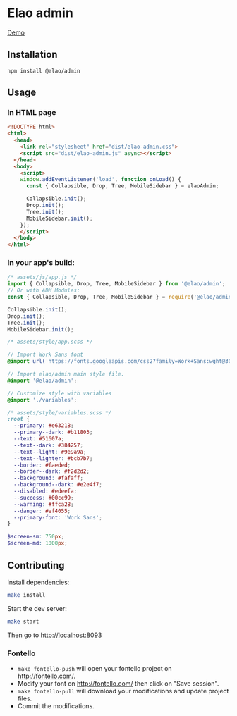 # Elao admin

[Demo](https://elao.github.io/elao-admin/)

## Installation

```
npm install @elao/admin
```

## Usage

### In HTML page

```html
<!DOCTYPE html>
<html>
  <head>
    <link rel="stylesheet" href="dist/elao-admin.css">
    <script src="dist/elao-admin.js" async></script>
  </head>
  <body>
    <script>
    window.addEventListener('load', function onLoad() {
      const { Collapsible, Drop, Tree, MobileSidebar } = elaoAdmin;

      Collapsible.init();
      Drop.init();
      Tree.init();
      MobileSidebar.init();
    });
    </script>
  </body>
</html>
```

### In your app's build:

```javascript
/* assets/js/app.js */
import { Collapsible, Drop, Tree, MobileSidebar } from '@elao/admin';
// Or with ADM Modules:
const { Collapsible, Drop, Tree, MobileSidebar } = require('@elao/admin');

Collapsible.init();
Drop.init();
Tree.init();
MobileSidebar.init();
```

```scss
/* assets/style/app.scss */

// Import Work Sans font
@import url('https://fonts.googleapis.com/css2?family=Work+Sans:wght@300;400;600&display=swap');

// Import elao/admin main style file.
@import '@elao/admin';

// Customize style with variables
@import './variables';
```

```scss
/* assets/style/variables.scss */
:root {
  --primary: #e63218;
  --primary--dark: #b11803;
  --text: #51607a;
  --text--dark: #384257;
  --text--light: #9e9a9a;
  --text--lighter: #bcb7b7;
  --border: #faeded;
  --border--dark: #f2d2d2;
  --background: #fafaff;
  --background--dark: #e2e4f7;
  --disabled: #edeefa;
  --success: #00cc99;
  --warning: #ffca28;
  --danger: #ef4055;
  --primary-font: 'Work Sans';
}

$screen-sm: 750px;
$screen-md: 1000px;
```

## Contributing

Install dependencies:

```bash
make install
```

Start the dev server:

```bash
make start
```

Then go to [http://localhost:8093](http://localhost:8093)

### Fontello

- `make fontello-push` will open your fontello project on http://fontello.com/.
- Modify your font on http://fontello.com/ then click on "Save session".
- `make fontello-pull` will download your modifications and update project files.
- Commit the modifications.
